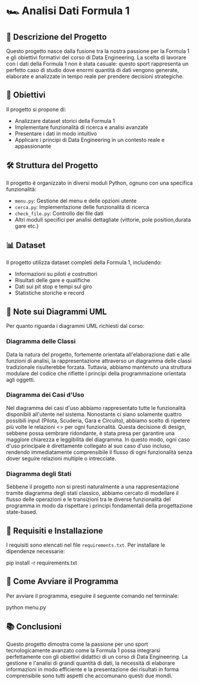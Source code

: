 # 🏎️ Analisi Dati Formula 1

## 📝 Descrizione del Progetto
Questo progetto nasce dalla fusione tra la nostra passione per la Formula 1 e gli obiettivi formativi del corso di Data Engineering. La scelta di lavorare con i dati della Formula 1 non è stata casuale: questo sport rappresenta un perfetto caso di studio dove enormi quantità di dati vengono generate, elaborate e analizzate in tempo reale per prendere decisioni strategiche.

## 🎯 Obiettivi
Il progetto si propone di:
- Analizzare dataset storici della Formula 1
- Implementare funzionalità di ricerca e analisi avanzate
- Presentare i dati in modo intuitivo 
- Applicare i principi di Data Engineering in un contesto reale e appassionante

## 🛠️ Struttura del Progetto
Il progetto è organizzato in diversi moduli Python, ognuno con una specifica funzionalità:
- `menu.py`: Gestione del menu e delle opzioni utente
- `cerca.py`: Implementazione delle funzionalità di ricerca
- `check_file.py`: Controllo dei file dati
- Altri moduli specifici per analisi dettagliate (vittorie, pole position,durata gare etc.)

## 📊 Dataset
Il progetto utilizza dataset completi della Formula 1, includendo:
- Informazioni su piloti e costruttori
- Risultati delle gare e qualifiche
- Dati sui pit stop e tempi sul giro
- Statistiche storiche e record

## 📐 Note sui Diagrammi UML
Per quanto riguarda i diagrammi UML richiesti dal corso:

### Diagramma delle Classi
Data la natura del progetto, fortemente orientata all'elaborazione dati e alle funzioni di analisi, la rappresentazione attraverso un diagramma delle classi tradizionale risulterebbe forzata. Tuttavia, abbiamo mantenuto una struttura modulare del codice che riflette i principi della programmazione orientata agli oggetti.

### Diagramma dei Casi d'Uso
Nel diagramma dei casi d'uso abbiamo rappresentato tutte le funzionalità disponibili all'utente nel sistema. Nonostante ci siano solamente quattro possibili input (Pilota, Scuderia, Gara e Circuito), abbiamo scelto di ripetere più volte le relazioni <<include>> per ogni funzionalità. Questa decisione di design, sebbene possa sembrare ridondante, è stata presa per garantire una maggiore chiarezza e leggibilità del diagramma. In questo modo, ogni caso d'uso principale è direttamente collegato al suo caso d'uso incluso, rendendo immediatamente comprensibile il flusso di ogni funzionalità senza dover seguire relazioni multiple o intrecciate.

### Diagramma degli Stati
Sebbene il progetto non si presti naturalmente a una rappresentazione tramite diagramma degli stati classico, abbiamo cercato di modellare il flusso delle operazioni e le transizioni tra le diverse funzionalità del programma in modo da rispettare i principi fondamentali della progettazione state-based.

## 🔧 Requisiti e Installazione
I requisiti sono elencati nel file `requirements.txt`. Per installare le dipendenze necessarie:

pip install -r requirements.txt

## 🚀 Come Avviare il Programma
Per avviare il programma, eseguire il seguente comando nel terminale:

python menu.py

## 📚 Conclusioni
Questo progetto dimostra come la passione per uno sport tecnologicamente avanzato come la Formula 1 possa integrarsi perfettamente con gli obiettivi didattici di un corso di Data Engineering. La gestione e l'analisi di grandi quantità di dati, la necessità di elaborare informazioni in modo efficiente e la presentazione dei risultati in forma comprensibile sono tutti aspetti che accomunano questi due mondi.
